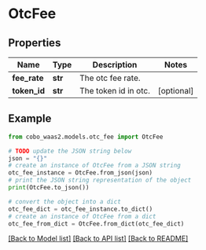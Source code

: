 # OtcFee


## Properties

Name | Type | Description | Notes
------------ | ------------- | ------------- | -------------
**fee_rate** | **str** | The otc fee rate. | 
**token_id** | **str** | The token id in otc. | [optional] 

## Example

```python
from cobo_waas2.models.otc_fee import OtcFee

# TODO update the JSON string below
json = "{}"
# create an instance of OtcFee from a JSON string
otc_fee_instance = OtcFee.from_json(json)
# print the JSON string representation of the object
print(OtcFee.to_json())

# convert the object into a dict
otc_fee_dict = otc_fee_instance.to_dict()
# create an instance of OtcFee from a dict
otc_fee_from_dict = OtcFee.from_dict(otc_fee_dict)
```
[[Back to Model list]](../README.md#documentation-for-models) [[Back to API list]](../README.md#documentation-for-api-endpoints) [[Back to README]](../README.md)


